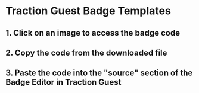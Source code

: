 <html><head><style>
 a.svg {
  position: relative;
  display: inline-block;
}

a.svg:after {
  content: "";
  position: absolute;
  top: 0;
  right: 0;
  bottom: 0;
  left: 0;
}
 </style>

</head><body>

<h1> <b>Traction Guest</b> Badge Templates </h1>

<h2>1. Click on an image to access the badge code</h2>
<h2>2. Copy the code from the downloaded file</h2>
<h2>3. Paste the code into the "source" section of the Badge Editor in Traction Guest</h2>

<div>
	<a class="svg" href="QRCode-NoPhoto.htm" download="QRCode-NoPhoto.txt">
		<object data="QRCode-NoPhoto.htm" width="500" height="333">
		</object>
	</a>
	<a class="svg" href="Badge Template Basic.htm" download="Badge Template Basic.txt">
		<object data="Badge Template Basic.htm" width="500" height="333">
		</object>
	</a>
	<a class="svg" href="Black Text - Logo Only.htm" download="Black Text - Logo Only.txt">
		<object data="Black Text - Logo Only.htm" width="500" height="333">
		</object>
	</a>
  <a class="svg" href="Doc Brown Red.htm" download="Doc Brown Red.txt">
    <object data="Doc Brown Red.htm" width="500" height="333">
    </object>
  </a>
	<a class="svg" href="John Eastwood.htm" download="John Eastwood.txt">
		<object data="John Eastwood.htm" width="500" height="333">
		</object>
	</a>
	<a class="svg" href="Badge Template ITAR.htm" download="Badge Template ITAR.txt">
		<object data="Badge Template ITAR.htm" width="500" height="333">
		</object>
	</a>
  <a class="svg" href="Badge Template ITAR black.htm" download="Badge Template ITAR black.txt">
		<object data="Badge Template ITAR black.htm" width="500" height="333">
		</object>
	</a>
  <a class="svg" href="Badge Portrait Template.htm" download="Badge Portrait Template.txt">
    <object data="Badge Portrait Template.htm" width="500" height="333">
    </object>
  </a>
  <a class="svg" href="Traction example 2.htm" download="Traction example 2.txt">
    <object data="Traction example 2.htm" width="500" height="333">
    </object>
  </a>
  <a class="svg" href="Adel Wiggins.htm" download="Badge 4.txt">
    <object data="Adel Wiggins.htm" width="500" height="333">
    </object>
  </a>
  <a class="svg" href="Red Border Badge Portrait.htm" download="Red Border Badge Portrait.txt">
    <object data="Red Border Badge Portrait.htm" width="500" height="333">
    </object>
  </a>
  <a class="svg" href="TE1 - Technicolour.htm" download="TE1 - Technicolour.txt">
    <object data="TE1 - Technicolour.htm" width="500" height="333">
    </object>

</a></div><a class="svg" href="TE1 - Technicolour.htm" download="TE1 - Technicolour.txt">



</a></body></html>  
